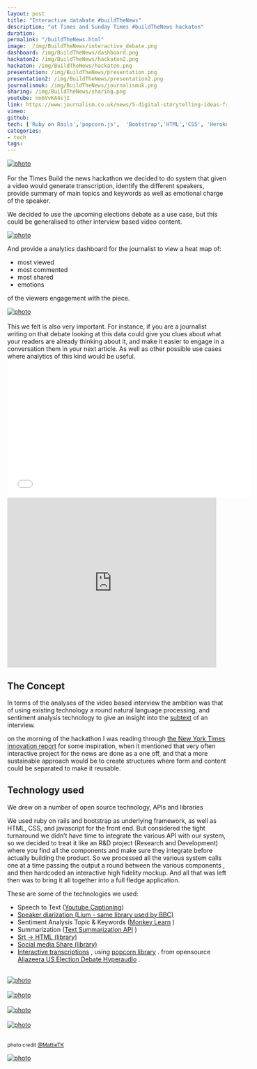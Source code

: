```yaml
---
layout: post
title: "Interactive databate #buildTheNews"
description: "at Times and Sunday Times #buildTheNews hackaton"
duration: 
permalink: "/buildTheNews.html" 
image: 	/img/BuildTheNews/interactive_debate.png
dashboard: /img/BuildTheNews/dashboard.png
hackaton2: /img/BuildTheNews/hackaton2.png
hackaton: /img/BuildTheNews/hackaton.png
presentation: /img/BuildTheNews/presentation.png
presentation2: /img/BuildTheNews/presentation2.png
journalismuk: /img/BuildTheNews/journalismuk.png
sharing: /img/BuildTheNews/sharing.png
youtube: nn6VvKA4sjI
link: https://www.journalism.co.uk/news/5-digital-storytelling-ideas-from-build-the-news/s2/a564659/
vimeo: 
github: 
tech: ['Ruby on Rails','popcorn.js',  'Bootstrap','HTML','CSS', 'Heroku', 'Git', 'GitHub']
categories: 
- tech
tags:
---
```


<div class="image-wrapper">
<a href="{{ page.hackaton2}}" data-lightbox="buildTheNews" title="#BuildTheNews Hackaton, photo credit @MattieTK">
<img class="thumb img-round img-responsive" src="{{ page.hackaton2}}" alt="photo" />
</a>
</div>
<br>
For the Times Build the news hackathon we decided to do system that given a video would generate transcription, identify the different speakers, provide summary of main topics and keywords as well as emotional charge of the speaker.

We decided to use the upcoming elections debate  as a use case, but this could be generalised to other interview based video content.

<div class="image-wrapper">
<a href="{{ page.image}}" data-lightbox="buildTheNews" title="#BuildTheNews Hackaton">
<img class="thumb img-round img-responsive" src="{{ page.image}}" alt="photo" />
</a>
</div>

And provide a analytics dashboard for the journalist to view a heat map of:

- most viewed 
- most commented
- most shared
- emotions

of the viewers engagement with the piece.

<div class="image-wrapper">
<a href="{{ page.dashboard}}" data-lightbox="buildTheNews" title="#BuildTheNews Hackaton">
<img class="thumb img-round img-responsive" src="{{ page.dashboard}}" alt="photo" />
</a>
</div>
<br>
 This we felt is also very important. For instance,   if you are a journalist writing on that debate looking at this data could give you clues about what your readers are already thinking about it, and make it easier to engage in a conversation them in your next article. As well as other possible use cases where analytics  of this kind would be useful.


<div class="videoWrapper">
<iframe width="560" height="315" src="//www.youtube.com/embed/{{page.youtube}}" frameborder="0" allowfullscreen></iframe>
</div>

<iframe src="https://docs.google.com/presentation/d/1DLjz__UifA39VrqUQM3-RP7s8ZDBMZWWhuR4qX80Deg/embed?start=false&loop=false&delayms=5000" frameborder="0" width="480" height="389" allowfullscreen="true" mozallowfullscreen="true" webkitallowfullscreen="true"></iframe>


## The Concept
In terms of the analyses of the video based interview the ambition was that of using existing technology a round natural language processing, and sentiment analysis technology to give an insight into the [subtext](http://en.wikipedia.org/wiki/Subtext) of an interview.

on the morning of the hackathon I was reading through [the New York Times innovation report](http://www.niemanlab.org/2014/05/the-leaked-new-york-times-innovation-report-is-one-of-the-key-documents-of-this-media-age/) for some inspiration, when it mentioned that very often interactive project for the news are done as a one off, and that a more sustainable approach would be to create structures where form and content could be separated to make it reusable.

## Technology used
We drew on a number of open source technology, APIs and libraries 

We used ruby on rails and bootstrap as underlying framework, as well as  HTML, CSS, and javascript for the front end.
But considered the tight turnaround we didn’t have time to integrate the various API with our system, so we decided to treat it like an R&D project (Research and Development) where you find all the components and make sure they integrate before actually building the product. So we processed all the various system calls one at a time passing the output a round between the various components , and then hardcoded an interactive high fidelity mockup.  And all that was left then was to bring it all together into a full fledge application.


These are some of the technologies we used:

- Speech to Text  ([Youtube Captioning](https://developers.google.com/youtube/v3/docs/captions))
- [Speaker diarization  (Lium - same library used by BBC)](http://www-lium.univ-lemans.fr/diarization/doku.php) 
- Sentiment Analysis Topic & Keywords  ([Monkey Learn](http://www.monkeylearn.com) ) 
- Summarization  ([Text Summarization API](http://autosummarizer.com) )
- [Srt → HTML (library)](https://github.com/maboa/hyperaudioconverter)  
- [Social media Share (library)](https://github.com/maboa/uselect) 
- [Interactive transcriptions](https://github.com/maboa/uselect) , using [popcorn library](http://popcornjs.org) . from opensource [Aljazeera US Election Debate Hyperaudio](http://www.aljazeera.com/indepth/interactive/2012/10/2012101792225913980.html?k=economy&t=1000) . 

<br>

<div class="image-wrapper">
<a href="{{ page.sharing}}" data-lightbox="buildTheNews" title="#BuildTheNews Hackaton">
<img class="thumb img-round img-responsive" src="{{ page.sharing}}" alt="photo" />
</a>
</div>
<br>


<div class="image-wrapper">
<a href="{{ page.presentation}}" data-lightbox="buildTheNews" title="#BuildTheNews Hackaton, photo credit @MattieTK">
<img class="thumb img-round img-responsive" src="{{ page.presentation}}" alt="photo" />
</a>
</div>
<br>

<div class="image-wrapper">
<a href="{{ page.presentation2}}" data-lightbox="buildTheNews" title="#BuildTheNews Hackaton, photo credit @MattieTK">
<img class="thumb img-round img-responsive" src="{{ page.presentation2}}" alt="photo" />
</a>
</div>
<br>

<div class="image-wrapper">
<a href="{{ page.hackaton}}" data-lightbox="buildTheNews" title="#BuildTheNews Hackaton, photo credit @MattieTK">
<img class="thumb img-round img-responsive" src="{{ page.hackaton}}" alt="photo" />
</a>
</div>
<br>

<small>photo credit [@MattieTK](https://twitter.com/mattietk)</small>


<div class="image-wrapper">
<a href="{{ page.link}}"  title="Article on journalism.co.uk">
<img class="thumb img-round img-responsive" src="{{ page.journalismuk}}" alt="photo" />
</a>
</div>
<br>


<!-- 
- gist of the project 1 paragraph
ie: provided a video it would generate all these things in automatic using external APIs(see google doc for newspaper article)
- inspiration from NY times innovation report, snow builder.
- tech used
- opensource project used (aljazeera hyperaudio hypertranscript, srt to hypertranscript, etc.. see team google doc )
 -->

